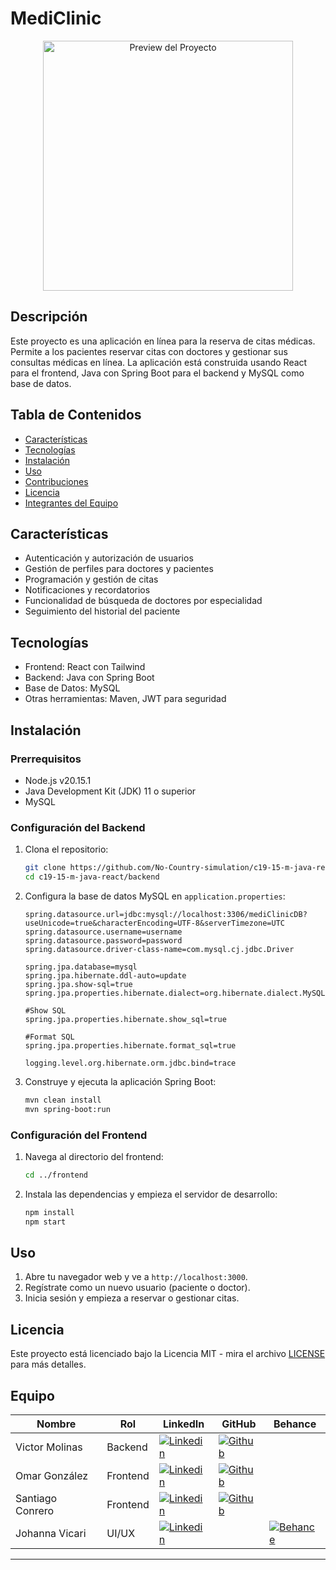 # MediClinic
<p align="center">
  <img src="https://res.cloudinary.com/dxlipkjcl/image/upload/v1721513620/Cohorte%2019/ighhdk5yxojjxvbyms8k.png" alt="Preview del Proyecto" width="400" />
</p>

## Descripción
Este proyecto es una aplicación en línea para la reserva de citas médicas. Permite a los pacientes reservar citas con doctores y gestionar sus consultas médicas en línea. La aplicación está construida usando React para el frontend, Java con Spring Boot para el backend y MySQL como base de datos.

## Tabla de Contenidos
- [Características](#características)
- [Tecnologías](#tecnologías)
- [Instalación](#instalación)
- [Uso](#uso)
- [Contribuciones](#contribuciones)
- [Licencia](#licencia)
- [Integrantes del Equipo](#integrantes-del-equipo)

## Características
- Autenticación y autorización de usuarios
- Gestión de perfiles para doctores y pacientes
- Programación y gestión de citas
- Notificaciones y recordatorios
- Funcionalidad de búsqueda de doctores por especialidad
- Seguimiento del historial del paciente

## Tecnologías
- Frontend: React con Tailwind
- Backend: Java con Spring Boot
- Base de Datos: MySQL
- Otras herramientas: Maven, JWT para seguridad

## Instalación

### Prerrequisitos
- Node.js v20.15.1
- Java Development Kit (JDK) 11 o superior
- MySQL

### Configuración del Backend
1. Clona el repositorio:
    ```bash
    git clone https://github.com/No-Country-simulation/c19-15-m-java-react
    cd c19-15-m-java-react/backend
    ```

2. Configura la base de datos MySQL en `application.properties`:
    ```properties
    spring.datasource.url=jdbc:mysql://localhost:3306/mediClinicDB?useUnicode=true&characterEncoding=UTF-8&serverTimezone=UTC
    spring.datasource.username=username
    spring.datasource.password=password
    spring.datasource.driver-class-name=com.mysql.cj.jdbc.Driver

    spring.jpa.database=mysql
    spring.jpa.hibernate.ddl-auto=update
    spring.jpa.show-sql=true
    spring.jpa.properties.hibernate.dialect=org.hibernate.dialect.MySQL8Dialect
    
   #Show SQL
    spring.jpa.properties.hibernate.show_sql=true

    #Format SQL
    spring.jpa.properties.hibernate.format_sql=true

    logging.level.org.hibernate.orm.jdbc.bind=trace
    ```

3. Construye y ejecuta la aplicación Spring Boot:
    ```bash
    mvn clean install
    mvn spring-boot:run
    ```

### Configuración del Frontend
1. Navega al directorio del frontend:
    ```bash
    cd ../frontend
    ```

2. Instala las dependencias y empieza el servidor de desarrollo:
    ```bash
    npm install
    npm start
    ```

## Uso
1. Abre tu navegador web y ve a `http://localhost:3000`.
2. Regístrate como un nuevo usuario (paciente o doctor).
3. Inicia sesión y empieza a reservar o gestionar citas.

## Licencia
Este proyecto está licenciado bajo la Licencia MIT - mira el archivo [LICENSE](LICENSE) para más detalles.

## Equipo

| Nombre           | Rol         | LinkedIn | GitHub | Behance |
|------------------|-------------|----------|--------|---------|
| Victor Molinas   | Backend     | [![Linkedin](https://img.shields.io/badge/LinkedIn-0077B5?style=for-the-badge&logo=linkedin&logoColor=white)](https://www.linkedin.com/in/vmolinasg) | [![Github](https://img.shields.io/badge/GitHub-100000?style=for-the-badge&logo=github&logoColor=white)](https://github.com/vmolinas) |  |
| Omar González    | Frontend    | [![Linkedin](https://img.shields.io/badge/LinkedIn-0077B5?style=for-the-badge&logo=linkedin&logoColor=white)](https://www.linkedin.com/in/orgc) | [![Github](https://img.shields.io/badge/GitHub-100000?style=for-the-badge&logo=github&logoColor=white)](https://github.com/ORCG1) |  |
| Santiago Conrero | Frontend    | [![Linkedin](https://img.shields.io/badge/LinkedIn-0077B5?style=for-the-badge&logo=linkedin&logoColor=white)](https://www.linkedin.com/in/santiago-conrero-453315217/) | [![Github](https://img.shields.io/badge/GitHub-100000?style=for-the-badge&logo=github&logoColor=white)](https://github.com/santi1961) |  |
| Johanna Vicari   | UI/UX       | [![Linkedin](https://img.shields.io/badge/LinkedIn-0077B5?style=for-the-badge&logo=linkedin&logoColor=white)](https://www.linkedin.com/in/johannavicari/) |  | [![Behance](https://img.shields.io/badge/-Behance-blue?style=for-the-badge&logo=behance&logoColor=white)](https://www.behance.net/johannavicari) |

---
